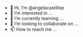 - 👋 Hi, I’m @angelacastillop
- 👀 I’m interested in ...
- 🌱 I’m currently learning ...
- 💞️ I’m looking to collaborate on ...
- 📫 How to reach me ...

<!---
angelacastillop/angelacastillop is a ✨ special ✨ repository because its `README.md` (this file) appears on your GitHub profile.
You can click the Preview link to take a look at your changes.
--->
